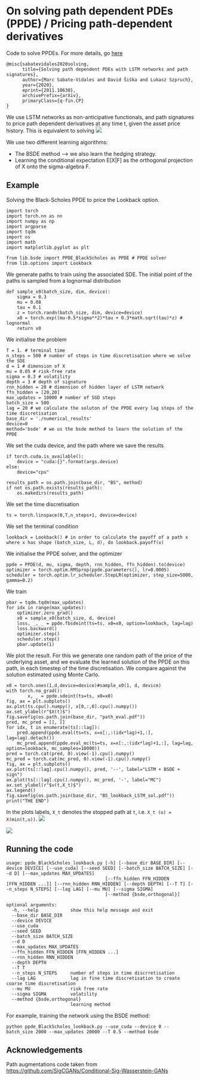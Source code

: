 # On solving path dependent PDEs (PPDE) / Pricing path-dependent derivatives
Code to solve PPDEs. For more details, go [here](https://arxiv.org/abs/2011.10630)
    
    @misc{sabatevidales2020solving,
          title={Solving path dependent PDEs with LSTM networks and path signatures}, 
          author={Marc Sabate-Vidales and David Šiška and Lukasz Szpruch},
          year={2020},
          eprint={2011.10630},
          archivePrefix={arXiv},
          primaryClass={q-fin.CP}
    }


We use LSTM networks as non-anticipative functionals, and path signatures to price path dependent derivatives at any time t, given the asset price history.
This is equivalent to solving
![](/images_readme/ppde.png)

We use two different learning algorithms:
- The BSDE method --> we also learn the hedging strategy.
- Learning the conditional expectation E[X|F] as the orthogonal projection of X onto the sigma-algebra F. 


## Example
Solving the Black-Scholes PPDE to price the Lookback option.
```
import torch
import torch.nn as nn
import numpy as np
import argparse
import tqdm
import os
import math
import matplotlib.pyplot as plt

from lib.bsde import PPDE_BlackScholes as PPDE # PPDE solver
from lib.options import Lookback
```
We generate paths to train using the associated SDE. The initial point of the paths is sampled from a lognormal distribution
```
def sample_x0(batch_size, dim, device):
    sigma = 0.3
    mu = 0.08
    tau = 0.1
    z = torch.randn(batch_size, dim, device=device)
    x0 = torch.exp((mu-0.5*sigma**2)*tau + 0.3*math.sqrt(tau)*z) # lognormal
    return x0
```
We initialise the problem
```
T = 1. # terminal time
n_steps = 500 # number of steps in time discretisation where we solve the SDE
d = 1 # dimension of X
mu = 0.05 # risk-free rate
sigma = 0.3 # volatility 
depth = 3 # depth of signature
rnn_hidden = 20 # dimension of hidden layer of LSTM network
ffn_hidden = [20,20]
max_updates = 10000 # number of SGD steps
batch_size = 500
lag = 20 # we calculate the soluton of the PPDE every lag steps of the time discretisation
base_dir = './numerical_results'
device=0
method='bsde' # we us the bsde method to learn the solution of the PPDE
```
We set the cuda device, and the path where we save the results
```
if torch.cuda.is_available():
    device = "cuda:{}".format(args.device)
else:
    device="cpu"

results_path = os.path.join(base_dir, "BS", method)
if not os.path.exists(results_path):
    os.makedirs(results_path)
```
We set the time discretisation
```
ts = torch.linspace(0,T,n_steps+1, device=device)  
```
We set the terminal condition
```
lookback = Lookback() # in order to calculate the payoff of a path x where x has shape (batch_size, L, d), do lookback.payoff(x)
```
We initialise the PPDE solver, and the optimizer
```
ppde = PPDE(d, mu, sigma, depth, rnn_hidden, ffn_hidden).to(device)
optimizer = torch.optim.RMSprop(ppde.parameters(), lr=0.0005)
scheduler = torch.optim.lr_scheduler.StepLR(optimizer, step_size=5000, gamma=0.2)
```
We train
```
pbar = tqdm.tqdm(max_updates)
for idx in range(max_updates):
    optimizer.zero_grad()
    x0 = sample_x0(batch_size, d, device)
    loss, _, _ = ppde.fbsdeint(ts=ts, x0=x0, option=lookback, lag=lag)
    loss.backward()
    optimizer.step()
    scheduler.step()
    pbar.update(1)
```
We plot the result. For this we generate one random path of the price of the underlying asset, and we evaluate the learned solution of the PPDE on this path, in each timestep of the time discretisation. We compare against the solution estimated using Monte Carlo. 
```
x0 = torch.ones(1,d,device=device)#sample_x0(1, d, device)
with torch.no_grad():
        x, _ = ppde.sdeint(ts=ts, x0=x0)
fig, ax = plt.subplots()
ax.plot(ts.cpu().numpy(), x[0,:,0].cpu().numpy())
ax.set_ylabel(r"$X(t)$")
fig.savefig(os.path.join(base_dir, "path_eval.pdf"))
pred, mc_pred = [], []
for idx, t in enumerate(ts[::lag]):
    pred.append(ppde.eval(ts=ts, x=x[:,:(idx*lag)+1,:], lag=lag).detach())
    mc_pred.append(ppde.eval_mc(ts=ts, x=x[:,:(idx*lag)+1,:], lag=lag, option=lookback, mc_samples=10000))
pred = torch.cat(pred, 0).view(-1).cpu().numpy()
mc_pred = torch.cat(mc_pred, 0).view(-1).cpu().numpy()
fig, ax = plt.subplots()
ax.plot(ts[::lag].cpu().numpy(), pred, '--', label="LSTM + BSDE + sign")
ax.plot(ts[::lag].cpu().numpy(), mc_pred, '-', label="MC")
ax.set_ylabel(r"$v(t,X_t)$")
ax.legend()
fig.savefig(os.path.join(base_dir, "BS_lookback_LSTM_sol.pdf"))
print("THE END")

```

In the plots labels, `X_t` denotes the stopped path at `t`, i.e. `X_t (u) = X(min(t,u))`. 
![](/images_readme/path_eval.png)

![](/images_readme/BS_lookback_LSTM_sol.png)



## Running the code

```
usage: ppde_BlackScholes_lookback.py [-h] [--base_dir BASE_DIR] [--device DEVICE] [--use_cuda] [--seed SEED] [--batch_size BATCH_SIZE] [--d D] [--max_updates MAX_UPDATES]
                                     [--ffn_hidden FFN_HIDDEN [FFN_HIDDEN ...]] [--rnn_hidden RNN_HIDDEN] [--depth DEPTH] [--T T] [--n_steps N_STEPS] [--lag LAG] [--mu MU] [--sigma SIGMA]
                                     [--method {bsde,orthogonal}]

optional arguments:
  -h, --help            show this help message and exit
  --base_dir BASE_DIR
  --device DEVICE
  --use_cuda
  --seed SEED
  --batch_size BATCH_SIZE
  --d D
  --max_updates MAX_UPDATES
  --ffn_hidden FFN_HIDDEN [FFN_HIDDEN ...]
  --rnn_hidden RNN_HIDDEN
  --depth DEPTH
  --T T
  --n_steps N_STEPS     number of steps in time discrretisation
  --lag LAG             lag in fine time discretisation to create coarse time discretisation
  --mu MU               risk free rate
  --sigma SIGMA         volatility
  --method {bsde,orthogonal}
                        learning method
```

For example, training the network using the BSDE method:
```
python ppde_BlackScholes_lookback.py --use_cuda --device 0 --batch_size 2000 --max_updates 20000 --T 0.5 --method bsde
```

## Acknowledgements
Path augmentations code taken from https://github.com/SigCGANs/Conditional-Sig-Wasserstein-GANs


